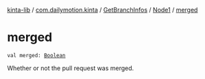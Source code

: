 [kinta-lib](../../../index.md) / [com.dailymotion.kinta](../../index.md) / [GetBranchInfos](../index.md) / [Node1](index.md) / [merged](./merged.md)

# merged

`val merged: `[`Boolean`](https://kotlinlang.org/api/latest/jvm/stdlib/kotlin/-boolean/index.html)

Whether or not the pull request was merged.

